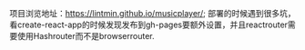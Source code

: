 项目浏览地址：https://lintmin.github.io/musicplayer/;
部署的时候遇到很多坑，看create-react-app的时候发现发布到gh-pages要额外设置，并且reactrouter需要使用Hashrouter而不是browserrouter.
